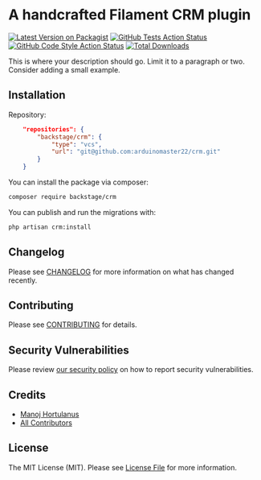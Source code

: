 # A handcrafted Filament CRM plugin

[![Latest Version on Packagist](https://img.shields.io/packagist/v/backstage/crm.svg?style=flat-square)](https://packagist.org/packages/backstage/crm)
[![GitHub Tests Action Status](https://img.shields.io/github/actions/workflow/status/backstage/crm/run-tests.yml?branch=main&label=tests&style=flat-square)](https://github.com/backstage/crm/actions?query=workflow%3Arun-tests+branch%3Amain)
[![GitHub Code Style Action Status](https://img.shields.io/github/actions/workflow/status/backstage/crm/fix-php-code-styling.yml?branch=main&label=code%20style&style=flat-square)](https://github.com/backstage/crm/actions?query=workflow%3A"Fix+PHP+code+styling"+branch%3Amain)
[![Total Downloads](https://img.shields.io/packagist/dt/backstage/crm.svg?style=flat-square)](https://packagist.org/packages/backstage/crm)



This is where your description should go. Limit it to a paragraph or two. Consider adding a small example.

## Installation

Repository:
```json
    "repositories": {
        "backstage/crm": {
            "type": "vcs",
            "url": "git@github.com:arduinomaster22/crm.git"
        }
    }
```

You can install the package via composer:

```bash
composer require backstage/crm
```

You can publish and run the migrations with:

```bash
php artisan crm:install
```

## Changelog

Please see [CHANGELOG](CHANGELOG.md) for more information on what has changed recently.

## Contributing

Please see [CONTRIBUTING](.github/CONTRIBUTING.md) for details.

## Security Vulnerabilities

Please review [our security policy](../../security/policy) on how to report security vulnerabilities.

## Credits

- [Manoj Hortulanus](https://github.com/arduinomaster22)
- [All Contributors](../../contributors)

## License

The MIT License (MIT). Please see [License File](LICENSE.md) for more information.
